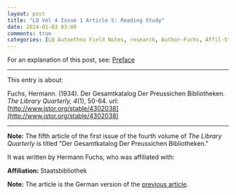```yaml
---
layout: post
title: "LQ Vol 4 Issue 1 Article 5: Reading Study"
date: 2014-01-03 03:09
comments: true
categories: [LQ Autoethno Field Notes, research, Author-Fuchs, Affil-Staatsbibliothek]
---
```


For an explanation of this post, see:
[Preface](/blog/2013/08/14/lq-autoethnography-research-journal-preface/)

---

This entry is about:

Fuchs, Hermann. (1934). Der Gesamtkatalog Der
Preussichen Bibliotheken. *The Library Quarterly, 4*(1),
50-64.
url:[http://www.jstor.org/stable/4302038](http://www.jstor.org/stable/4302038)

---

**Note:** The fifth article of the first issue of the
fourth volume of *The Library Quarterly* is titled "Der
Gesamtkatalog Der Preussichen Bibliotheken."

It was written by Hermann Fuchs, who was affiliated
with:

**Affiliation:** Staatsbibliothek

**Note:** The article is the German version of the
[previous
article](/blog/2014/01/03/lq-vol-4-issue-1-article-4-reading-study/).
